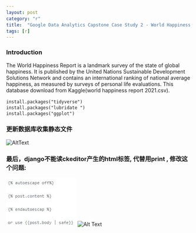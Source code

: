 ```yaml
---
layout: post
category: "r"
title:  "Google Data Analytics Capstone Case Study 2 - World Happiness Report"
tags: [r]
---
```

### Introduction

The World Happiness Report is a landmark survey of the state of global happiness. It is published by the United Nations Sustainable Development Solutions Network and contains an international ranking of national average happiness, 
as measured by surveys of personal life evaluations. This database download from Kaggle(world happiness report 2021.csv).

<!-- more -->
```
install.packages("tidyverse")
install.packages("lubridate ")
install.packages("ggplot")
```
### 更新数据库收集静态文件
![AltText](/moonbrillante.github.io/my_picture/worldhappiness001.JPG)
### 最后，django不能读ckeditor产生的html标签, 代替用print , 修改这个问题:
![AltText](/my_picture/django1.jpg)
![Alt Text](https://github.com/MoonBrillante/moonbrillante.github.io/tree/master/my_picture/worldhappiness001.jpg)

```
```

```
```

```
```

```
```

```
```

```
```


